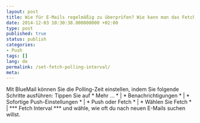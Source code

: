 ```yaml
---
layout: post
title: Wie für E-Mails regelmäßig zu überprüfen? Wie kann man das Fetch Interval einstellen?
date: 2014-12-03 10:30:38.000000000 +02:00
type: post
published: true
status: publish
categories:
- Push
tags: []
lang: de
permalink: /set-fetch-polling-interval/
meta:
---
```


Mit BlueMail können Sie die Polling-Zeit einstellen, indem Sie folgende Schritte ausführen: Tippen Sie auf * Mehr ... * \| * Benachrichtigungen * \| * Sofortige Push-Einstellungen * \| * Push oder Fetch * \| * Wählen Sie Fetch * \| *** Fetch Interval *** und wähle, wie oft du nach neuen E-Mails suchen willst. 
